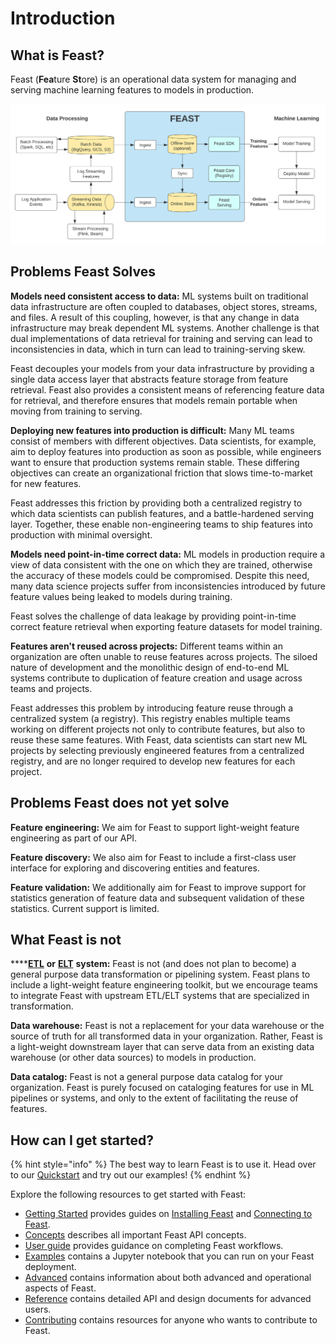 # Introduction

## What is Feast?

Feast \(**Fea**ture **St**ore\) is an operational data system for managing and serving machine learning features to models in production.

![](.gitbook/assets/feast-architecture-diagrams%20%281%29%20%281%29%20%281%29%20%282%29%20%283%29%20%284%29%20%283%29%20%283%29.svg)

## Problems Feast Solves

**Models need consistent access to data:** ML systems built on traditional data infrastructure are often coupled to databases, object stores, streams, and files. A result of this coupling, however, is that any change in data infrastructure may break dependent ML systems. Another challenge is that dual implementations of data retrieval for training and serving can lead to inconsistencies in data, which in turn can lead to training-serving skew.

Feast decouples your models from your data infrastructure by providing a single data access layer that abstracts feature storage from feature retrieval. Feast also provides a consistent means of referencing feature data for retrieval, and therefore ensures that models remain portable when moving from training to serving.

**Deploying new features into production is difficult:** Many ML teams consist of members with different objectives. Data scientists, for example, aim to deploy features into production as soon as possible, while engineers want to ensure that production systems remain stable. These differing objectives can create an organizational friction that slows time-to-market for new features.

Feast addresses this friction by providing both a centralized registry to which data scientists can publish features, and a battle-hardened serving layer. Together, these enable non-engineering teams to ship features into production with minimal oversight.

**Models need point-in-time correct data:** ML models in production require a view of data consistent with the one on which they are trained, otherwise the accuracy of these models could be compromised. Despite this need, many data science projects suffer from inconsistencies introduced by future feature values being leaked to models during training.

Feast solves the challenge of data leakage by providing point-in-time correct feature retrieval when exporting feature datasets for model training.

**Features aren't reused across projects:** Different teams within an organization are often unable to reuse features across projects. The siloed nature of development and the monolithic design of end-to-end ML systems contribute to duplication of feature creation and usage across teams and projects.

Feast addresses this problem by introducing feature reuse through a centralized system \(a registry\). This registry enables multiple teams working on different projects not only to contribute features, but also to reuse these same features. With Feast, data scientists can start new ML projects by selecting previously engineered features from a centralized registry, and are no longer required to develop new features for each project.

## Problems Feast does not yet solve

**Feature engineering:** We aim for Feast to support light-weight feature engineering as part of our API.

**Feature discovery:** We also aim for Feast to include a first-class user interface for exploring and discovering entities and features.

**‌Feature validation:** We additionally aim for Feast to improve support for statistics generation of feature data and subsequent validation of these statistics. Current support is limited.

## What Feast is not

\*\*\*\*[**ETL**](https://en.wikipedia.org/wiki/Extract,_transform,_load) **or** [**ELT**](https://en.wikipedia.org/wiki/Extract,_load,_transform) **system:** Feast is not \(and does not plan to become\) a general purpose data transformation or pipelining system. Feast plans to include a light-weight feature engineering toolkit, but we encourage teams to integrate Feast with upstream ETL/ELT systems that are specialized in transformation.

**Data warehouse:** Feast is not a replacement for your data warehouse or the source of truth for all transformed data in your organization. Rather, Feast is a light-weight downstream layer that can serve data from an existing data warehouse \(or other data sources\) to models in production.

**Data catalog:** Feast is not a general purpose data catalog for your organization. Feast is purely focused on cataloging features for use in ML pipelines or systems, and only to the extent of facilitating the reuse of features.

## How can I get started?

{% hint style="info" %}
The best way to learn Feast is to use it. Head over to our [Quickstart](quickstart.md) and try out our examples!
{% endhint %}

Explore the following resources to get started with Feast:

* [Getting Started](getting-started/) provides guides on [Installing Feast](getting-started/install-feast/) and [Connecting to Feast](getting-started/connect-to-feast/).
* [Concepts](./) describes all important Feast API concepts.
* [User guide](user-guide/define-and-ingest-features.md) provides guidance on completing Feast workflows.
* [Examples](https://github.com/feast-dev/feast/tree/master/examples) contains a Jupyter notebook that you can run on your Feast deployment.
* [Advanced](advanced/troubleshooting.md) contains information about both advanced and operational aspects of Feast.
* [Reference](reference/api/) contains detailed API and design documents for advanced users.
* [Contributing](contributing/contributing.md) contains resources for anyone who wants to contribute to Feast.

